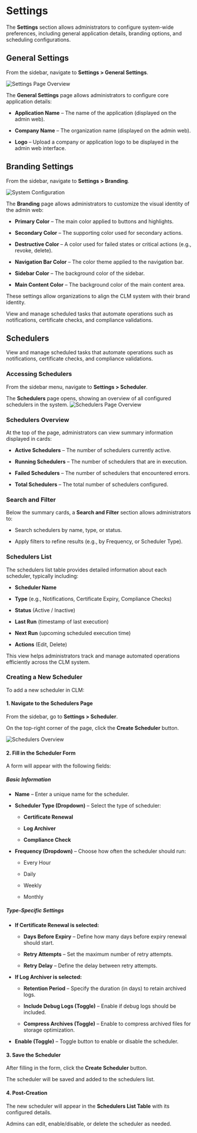 # Settings

The **Settings** section allows administrators to configure system-wide preferences, including general application details, branding options, and scheduling configurations.

## General Settings

From the sidebar, navigate to **Settings > General Settings**.

![Settings Page Overview](images/settings_page_overview.png)

The **General Settings** page allows administrators to configure core application details:

- **Application Name** – The name of the application (displayed on the admin web).
    
- **Company Name** – The organization name (displayed on the admin web).
    
- **Logo** – Upload a company or application logo to be displayed in the admin web interface.
    

## Branding Settings

From the sidebar, navigate to **Settings > Branding**.

![System Configuration](images/Branding_configuration.png)

The **Branding** page allows administrators to customize the visual identity of the admin web:

- **Primary Color** – The main color applied to buttons and highlights.
    
- **Secondary Color** – The supporting color used for secondary actions.
    
- **Destructive Color** – A color used for failed states or critical actions (e.g., revoke, delete).
    
- **Navigation Bar Color** – The color theme applied to the navigation bar.
    
- **Sidebar Color** – The background color of the sidebar.
    
- **Main Content Color** – The background color of the main content area.
    

These settings allow organizations to align the CLM system with their brand identity.

View and manage scheduled tasks that automate operations such as notifications, certificate checks, and compliance validations.

## Schedulers

View and manage scheduled tasks that automate operations such as notifications, certificate checks, and compliance validations.
### Accessing Schedulers

From the sidebar menu, navigate to **Settings > Scheduler**.

The **Schedulers** page opens, showing an overview of all configured schedulers in the system.
![Schedulers Page Overview](images/schedulers_page_overview.png)

### Schedulers Overview

At the top of the page, administrators can view summary information displayed in cards:

- **Active Schedulers** – The number of schedulers currently active.
    
- **Running Schedulers** – The number of schedulers that are in execution.
    
- **Failed Schedulers** – The number of schedulers that encountered errors.
    
- **Total Schedulers** – The total number of schedulers configured.

### Search and Filter

Below the summary cards, a **Search and Filter** section allows administrators to:

- Search schedulers by name, type, or status.
    
- Apply filters to refine results (e.g., by Frequency, or Scheduler Type).

### Schedulers List

The schedulers list table provides detailed information about each scheduler, typically including:

- **Scheduler Name**
    
- **Type** (e.g., Notifications, Certificate Expiry, Compliance Checks)
    
- **Status** (Active / Inactive)
    
- **Last Run** (timestamp of last execution)
    
- **Next Run** (upcoming scheduled execution time)
    
- **Actions** (Edit, Delete)
    

This view helps administrators track and manage automated operations efficiently across the CLM system.

### Creating a New Scheduler

To add a new scheduler in CLM:

#### 1. Navigate to the Schedulers Page

From the sidebar, go to **Settings > Scheduler**.

On the top-right corner of the page, click the **Create Scheduler** button.

![Schedulers Overview](images/schedulers_creating.png)
#### 2. Fill in the Scheduler Form

A form will appear with the following fields:

##### **Basic Information**

- **Name** – Enter a unique name for the scheduler.
    
- **Scheduler Type (Dropdown)** – Select the type of scheduler:
    
    - **Certificate Renewal**
        
    - **Log Archiver**
        
    - **Compliance Check**
        
- **Frequency (Dropdown)** – Choose how often the scheduler should run:
    
    - Every Hour
        
    - Daily
        
    - Weekly
        
    - Monthly

##### Type-Specific Settings

- **If Certificate Renewal is selected:**
    
    - **Days Before Expiry** – Define how many days before expiry renewal should start.
        
    - **Retry Attempts** – Set the maximum number of retry attempts.
        
    - **Retry Delay** – Define the delay between retry attempts.
        
- **If Log Archiver is selected:**
    
    - **Retention Period** – Specify the duration (in days) to retain archived logs.
        
    - **Include Debug Logs (Toggle)** – Enable if debug logs should be included.
        
    - **Compress Archives (Toggle)** – Enable to compress archived files for storage optimization.
        
- **Enable (Toggle)** – Toggle button to enable or disable the scheduler.

#### 3. Save the Scheduler

After filling in the form, click the **Create Scheduler** button.

The scheduler will be saved and added to the schedulers list.

#### 4. Post-Creation

The new scheduler will appear in the **Schedulers List Table** with its configured details.

Admins can edit, enable/disable, or delete the scheduler as needed.








